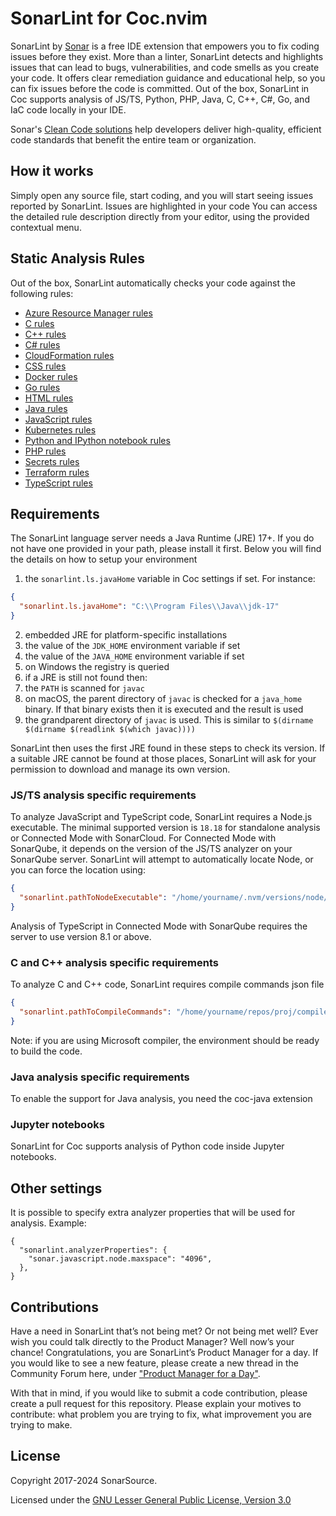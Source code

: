# SonarLint for Coc.nvim

SonarLint by [Sonar](https://www.sonarsource.com/) is a free IDE extension that empowers you to fix coding issues before they exist. More than a linter, SonarLint detects and highlights issues that can lead to bugs, vulnerabilities, and code smells as you create your code. It offers clear remediation guidance and educational help, so you can fix issues before the code is committed.
Out of the box, SonarLint in Coc supports analysis of JS/TS, Python, PHP, Java, C, C++, C#, Go, and IaC code locally in your IDE.

Sonar's [Clean Code solutions](https://www.sonarsource.com/solutions/clean-code/) help developers deliver high-quality, efficient code standards that benefit the entire team or organization.

## How it works

Simply open any source file, start coding, and you will start seeing issues reported by SonarLint. Issues are highlighted in your code You can access the detailed rule description directly from your editor, using the provided contextual menu.

## Static Analysis Rules

Out of the box, SonarLint automatically checks your code against the following rules:

-   [Azure Resource Manager rules](https://rules.sonarsource.com/azureresourcemanager)
-   [C rules](https://rules.sonarsource.com/c)
-   [C++ rules](https://rules.sonarsource.com/cpp)
-   [C# rules](https://rules.sonarsource.com/csharp/)
-   [CloudFormation rules](https://rules.sonarsource.com/cloudformation)
-   [CSS rules](https://rules.sonarsource.com/css)
-   [Docker rules](https://rules.sonarsource.com/docker)
-   [Go rules](https://rules.sonarsource.com/go)
-   [HTML rules](https://rules.sonarsource.com/html)
-   [Java rules](https://rules.sonarsource.com/java)
-   [JavaScript rules](https://rules.sonarsource.com/javascript)
-   [Kubernetes rules](https://rules.sonarsource.com/kubernetes)
-   [Python and IPython notebook rules](https://rules.sonarsource.com/python)
-   [PHP rules](https://rules.sonarsource.com/php)
-   [Secrets rules](https://rules.sonarsource.com/secrets)
-   [Terraform rules](https://rules.sonarsource.com/terraform)
-   [TypeScript rules](https://rules.sonarsource.com/typescript)

## Requirements

The SonarLint language server needs a Java Runtime (JRE) 17+. If you do not have one provided in your path, please install it first. Below you will find the details on how to setup your environment

1.  the `sonarlint.ls.javaHome` variable in Coc settings if set. For instance:

   ```json
   {
     "sonarlint.ls.javaHome": "C:\\Program Files\\Java\\jdk-17"
   }
   ```

2.  embedded JRE for platform-specific installations
3.  the value of the `JDK_HOME` environment variable if set
4.  the value of the `JAVA_HOME` environment variable if set
5.  on Windows the registry is queried
6.  if a JRE is still not found then:
   1.  the `PATH` is scanned for `javac`
   2.  on macOS, the parent directory of `javac` is checked for a `java_home` binary. If that binary exists then it is executed and the result is used
   3.  the grandparent directory of `javac` is used. This is similar to `$(dirname $(dirname $(readlink $(which javac))))`

SonarLint then uses the first JRE found in these steps to check its version. If a suitable JRE cannot be found at those places, SonarLint will ask for your permission to download and manage its own version.

### JS/TS analysis specific requirements

To analyze JavaScript and TypeScript code, SonarLint requires a Node.js executable. The minimal supported version is `18.18` for standalone analysis or Connected Mode with SonarCloud. For Connected Mode with SonarQube, it depends on the version of the JS/TS analyzer on your SonarQube server. SonarLint will attempt to automatically locate Node, or you can force the location using:

```json
{
  "sonarlint.pathToNodeExecutable": "/home/yourname/.nvm/versions/node/v18.18.0/bin/node"
}
```

Analysis of TypeScript in Connected Mode with SonarQube requires the server to use version 8.1 or above.

### C and C++ analysis specific requirements

To analyze C and C++ code, SonarLint requires compile commands json file

```json
{
  "sonarlint.pathToCompileCommands": "/home/yourname/repos/proj/compile_commands.json"
}
```

Note: if you are using Microsoft compiler, the environment should be ready to build the code.

### Java analysis specific requirements

To enable the support for Java analysis, you need the coc-java extension

### Jupyter notebooks

SonarLint for Coc supports analysis of Python code inside Jupyter notebooks.

## Other settings

It is possible to specify extra analyzer properties that will be used for analysis. Example:

```jsonc
{
  "sonarlint.analyzerProperties": {
    "sonar.javascript.node.maxspace": "4096",
  },
}
```

## Contributions

Have a need in SonarLint that’s not being met? Or not being met well? Ever wish you could talk directly to the Product Manager? Well now’s your chance! Congratulations, you are SonarLint’s Product Manager for a day. If you would like to see a new feature, please create a new thread in the Community Forum here, under ["Product Manager for a Day"](https://community.sonarsource.com/c/sl/pm-for-a-day-sl/41).

With that in mind, if you would like to submit a code contribution, please create a pull request for this repository. Please explain your motives to contribute: what problem you are trying to fix, what improvement you are trying to make.

## License

Copyright 2017-2024 SonarSource.

Licensed under the [GNU Lesser General Public License, Version 3.0](http://www.gnu.org/licenses/lgpl.txt)

